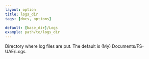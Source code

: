 ```yaml
---
layout: option
title: logs_dir
tags: [docs, options]

default: [base_dir]/Logs
example: path/to/logs_dir
---
```


Directory where log files are put. The default is (My) Documents/FS-UAE/Logs.
